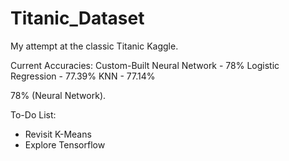 # Titanic_Dataset

My attempt at the classic Titanic Kaggle.

Current Accuracies:
Custom-Built Neural Network - 78%
Logistic Regression - 77.39%
KNN - 77.14%


78% (Neural Network).

To-Do List:
- Revisit K-Means
- Explore Tensorflow
